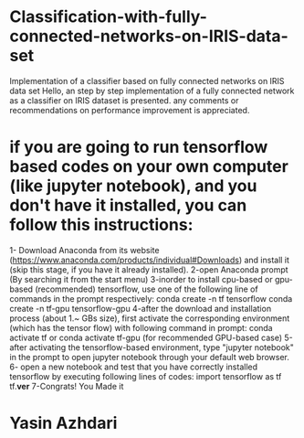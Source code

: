 # Classification-with-fully-connected-networks-on-IRIS-data-set
Implementation of a classifier based on fully connected networks on IRIS data set
Hello, an step by step implementation of a fully connected network as a classifier on IRIS dataset is presented. any comments or recommendations on performance improvement is appreciated.

# if you are going to run tensorflow based codes on your own computer (like jupyter notebook), and you don't have it installed, you can follow this instructions:
1- Download Anaconda from its website (https://www.anaconda.com/products/individual#Downloads) and install it (skip this stage, if you have it already installed).
2-open Anaconda prompt (By searching it from the start menu)
3-inorder to install cpu-based or gpu-based (recommended) tensorflow, use one of the following line of commands in the prompt respectively:
conda create -n tf tensorflow
conda create -n tf-gpu tensorflow-gpu
4-after the download and installation process (about 1.~ GBs size), first activate the corresponding environment (which has the tensor flow) with following command in prompt:
conda activate tf or conda activate tf-gpu (for recommended GPU-based case)
5-after activating the tensorflow-based environment, type "jupyter notebook" in the prompt to open jupyter notebook through your default web browser.
6- open a new notebook and test that you have correctly installed tensorflow by executing following lines of codes:
import tensorflow as tf
tf.__ver__
7-Congrats! You Made it
# Yasin Azhdari

